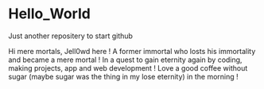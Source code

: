 # Hello_World
Just another repositery to start github

Hi mere mortals, Jell0wd here !
A former immortal who losts his immortality and became a mere mortal !
In a quest to gain eternity again by coding, making projects, app and web development !
Love a good coffee without sugar (maybe sugar was the thing in my lose eternity) in the morning !
